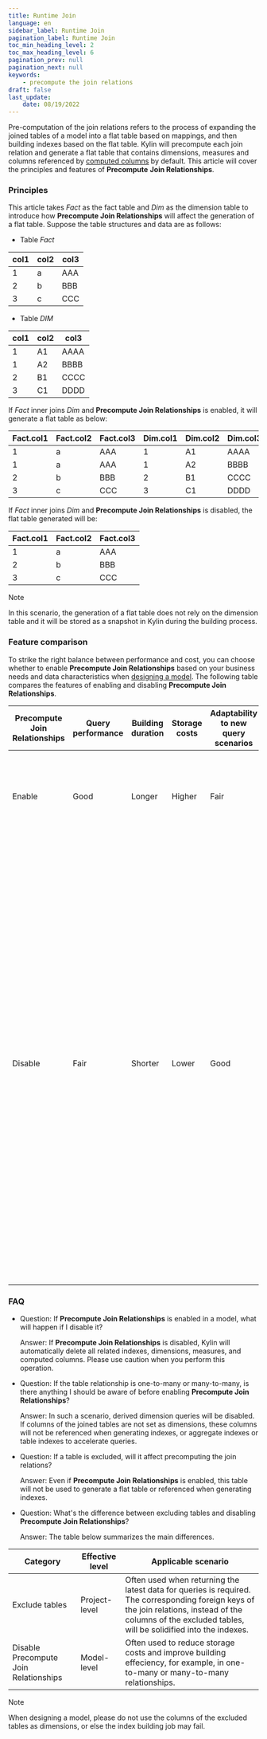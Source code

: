 ```yaml
---
title: Runtime Join
language: en
sidebar_label: Runtime Join
pagination_label: Runtime Join
toc_min_heading_level: 2
toc_max_heading_level: 6
pagination_prev: null
pagination_next: null
keywords:
    - precompute the join relations
draft: false
last_update:
    date: 08/19/2022
---
```


Pre-computation of the join relations refers to the process of expanding the joined tables of a model into a flat table based on mappings, and then building indexes based on the flat table. Kylin will precompute each join relation and generate a flat table that contains dimensions, measures and columns referenced by [computed columns](computed_column.md) by default. This article will cover the principles and features of **Precompute** **Join Relationships**.

### Principles

This article takes *Fact* as the fact table and *Dim* as the dimension table to introduce how **Precompute Join Relationships** will affect the generation of a flat table. Suppose the table structures and data are as follows: 

- Table *Fact*

| col1 | col2 | col3 |
| ---- | ---- | ---- |
| 1    | a    | AAA  |
| 2    | b    | BBB  |
| 3    | c    | CCC  |

- Table *DIM*

| col1 | col2 | col3 |
| ---- | ---- | ---- |
| 1    | A1   | AAAA |
| 1    | A2   | BBBB |
| 2    | B1   | CCCC |
| 3    | C1   | DDDD |

If *Fact* inner joins *Dim* and **Precompute Join Relationships** is enabled, it will generate a flat table as below:

| Fact.col1 | Fact.col2 | Fact.col3 | Dim.col1 | Dim.col2 | Dim.col3 |
| --------- | --------- | --------- | -------- | -------- | -------- |
| 1         | a         | AAA       | 1        | A1       | AAAA     |
| 1         | a         | AAA       | 1        | A2       | BBBB     |
| 2         | b         | BBB       | 2        | B1       | CCCC     |
| 3         | c         | CCC       | 3        | C1       | DDDD     |

If *Fact* inner joins *Dim* and **Precompute Join Relationships** is disabled, the flat table generated will be: 

| Fact.col1 | Fact.col2 | Fact.col3 |
| --------- | --------- | --------- |
| 1         | a         | AAA       |
| 2         | b         | BBB       |
| 3         | c         | CCC       |

> [!NOTE]
>
> In this scenario, the generation of a flat table does not rely on the dimension table and it will be stored as a snapshot in Kylin during the building process.

### Feature comparison 

To strike the right balance between performance and cost, you can choose whether to enable **Precompute Join Relationships** based on your business needs and data characteristics when [designing a model](../manual_modeling.md). The following table compares the features of enabling and disabling **Precompute Join Relationships**. 

| **Precompute Join Relationships** | **Query performance** | **Building duration** | **Storage costs** | **Adaptability to new query scenarios** | **Impact**                                                   |
| -------------------------- | ------------ | ------------ | ------------ | -------------------- | ------------------------------------------------------------ |
| Enable                            | Good                  | Longer                | Higher            | Fair                                    | ● All columns in dimension tables can be set as dimensions, or defined as measures or computed columns.  <br />|
| Disable                           | Fair                  | Shorter               | Lower             | Good                                    | ● Columns in dimension tables cannot be set as dimensions, or defined as measures or computed columns, which means they cannot be referenced by indexes.<br />● Indexes and corresponding dimension snapshots will be hit by queries simultaneously, so users can get the query results through real-time join queries. <br />In snowflake models, if a foreign key corresponds to a dimension table, and the table is set as an excluded table or **Precompute Join Relationships** is disabled, the dimension table will not be referenced when generating indexes. |

### FAQ

- Question: If **Precompute Join Relationships** is enabled in a model, what will happen if I disable it?

  Answer: If **Precompute Join Relationships** is disabled, Kylin will automatically delete all related indexes, dimensions, measures, and computed columns. Please use caution when you perform this operation.  

- Question: If the table relationship is one-to-many or many-to-many, is there anything I should be aware of before enabling **Precompute Join Relationships**? 

  Answer: In such a scenario, derived dimension queries will be disabled. If columns of the joined tables are not set as dimensions, these columns will not be referenced when generating indexes, or aggregate indexes or table indexes to accelerate queries.     

- Question: If a table is excluded, will it affect precomputing the join relations?

  Answer: Even if **Precompute Join Relationships** is enabled, this table will not be used to generate a flat table or referenced when generating indexes.

- Question: What's the difference between excluding tables and disabling **Precompute Join Relationships**? 

  Answer: The table below summarizes the main differences. 

| Category                              | Effective level | Applicable scenario                                          |
| ------------------------------------- | --------------- | ------------------------------------------------------------ |
| Exclude tables                        | Project-level   | Often used when returning the latest data for queries is required. The corresponding foreign keys of the join relations, instead of the columns of the excluded tables, will be solidified into the indexes. |
| Disable Precompute Join Relationships | Model-level     | Often used to reduce storage costs and improve building effeciency, for example, in one-to-many or many-to-many relationships. |

> [!NOTE]
>
> When designing a model, please do not use the columns of the excluded tables as dimensions, or else the index building job may fail. 
